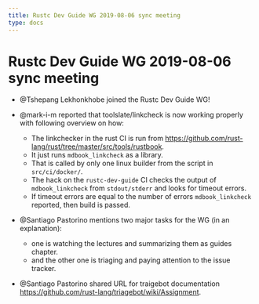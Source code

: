 ```yaml
---
title: Rustc Dev Guide WG 2019-08-06 sync meeting
type: docs
---
```

# Rustc Dev Guide WG 2019-08-06 sync meeting

- @Tshepang Lekhonkhobe joined the Rustc Dev Guide WG!

- @mark-i-m reported that toolslate/linkcheck is now working properly with following overview on how:
    - The linkchecker in the rust CI is run from https://github.com/rust-lang/rust/tree/master/src/tools/rustbook.
    - It just runs `mdbook_linkcheck` as a library.
    - That is called by only one linux builder from the script in `src/ci/docker/`.
    - The hack on the `rustc-dev-guide` CI checks the output of `mdbook_linkcheck` from `stdout/stderr` and looks for timeout errors.
    - If timeout errors are equal to the number of errors `mdbook_linkcheck` reported, then build is passed.

- @Santiago Pastorino mentions two major tasks for the WG (in an explanation):
    - one is watching the lectures and summarizing them as guides chapter.
    - and the other one is triaging and paying attention to the issue tracker.

- @Santiago Pastorino shared URL for traigebot documentation https://github.com/rust-lang/triagebot/wiki/Assignment.